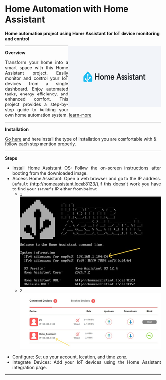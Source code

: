 # Home Automation with Home Assistant
**Home automation project using Home Assistant for IoT device monitoring and control**

<img align = "right" width="300" height="200" src="./docs/logo.jpg">

----

<div align="justify"> 

**Overview**

Transform your home into a smart space with this Home Assistant project. Easily monitor and control your IoT devices from a single dashboard. Enjoy automated tasks, energy efficiency, and enhanced comfort. This project provides a step-by-step guide to building your own home automation system. [learn-more](https://www.home-assistant.io/)

</div>

----

**Installation**
  
[Go here](https://www.home-assistant.io/installation/) and here install the type of installation you are comfortable with & follow each step mention properly.

</div>

----

<div align="justify">
  
**Steps**

- Install Home Assistant OS: Follow the on-screen instructions after booting from the downloaded image.
- Access Home Assistant: Open a web browser and go to the IP address. `Default` (http://homeassistant.local:8123/),if this doesn't work you have to find your server's IP 
  either from below:
  - `1` ![HomeAssitant CLI](./docs/CLI.jpg "HomeAssitant CLI")
  - `2` ![Router's devices list](./docs/RouterList.jpg "Router's devices list")

</div>

<div align="justify"> 
  
- Configure: Set up your account, location, and time zone.
- Integrate Devices: Add your IoT devices using the Home Assistant integration page.
  
</div>

----

